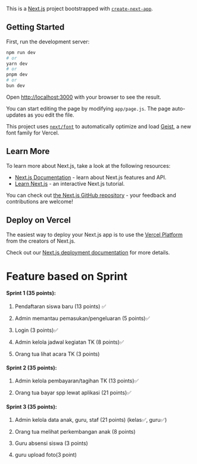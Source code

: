 This is a [Next.js](https://nextjs.org) project bootstrapped with [`create-next-app`](https://github.com/vercel/next.js/tree/canary/packages/create-next-app).

## Getting Started

First, run the development server:

```bash
npm run dev
# or
yarn dev
# or
pnpm dev
# or
bun dev
```

Open [http://localhost:3000](http://localhost:3000) with your browser to see the result.

You can start editing the page by modifying `app/page.js`. The page auto-updates as you edit the file.

This project uses [`next/font`](https://nextjs.org/docs/app/building-your-application/optimizing/fonts) to automatically optimize and load [Geist](https://vercel.com/font), a new font family for Vercel.

## Learn More

To learn more about Next.js, take a look at the following resources:

- [Next.js Documentation](https://nextjs.org/docs) - learn about Next.js features and API.
- [Learn Next.js](https://nextjs.org/learn) - an interactive Next.js tutorial.

You can check out [the Next.js GitHub repository](https://github.com/vercel/next.js) - your feedback and contributions are welcome!

## Deploy on Vercel

The easiest way to deploy your Next.js app is to use the [Vercel Platform](https://vercel.com/new?utm_medium=default-template&filter=next.js&utm_source=create-next-app&utm_campaign=create-next-app-readme) from the creators of Next.js.

Check out our [Next.js deployment documentation](https://nextjs.org/docs/app/building-your-application/deploying) for more details.

# Feature based on Sprint

#### Sprint 1 (35 points):

1. Pendaftaran siswa baru (13 points) ✅

2. Admin memantau pemasukan/pengeluaran (5 points)✅

3. Login (3 points)✅

4. Admin kelola jadwal kegiatan TK (8 points)✅

5. Orang tua lihat acara TK (3 points)

#### Sprint 2 (35 points):

1. Admin kelola pembayaran/tagihan TK (13 points)✅

2. Orang tua bayar spp lewat aplikasi (21 points)✅

#### Sprint 3 (35 points):

1. Admin kelola data anak, guru, staf (21 points) (kelas✅, guru✅)

2. Orang tua melihat perkembangan anak (8 points)

3. Guru absensi siswa (3 points)

4. guru upload foto(3 point)
